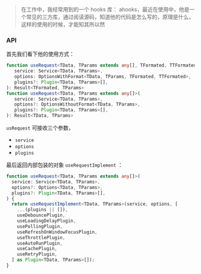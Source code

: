 
> 在工作中，我经常用到的一个 hooks 库： ahooks，最近在使用中，他是一个常见的三方库，通过阅读源码，知道他的代码是怎么写的，原理是什么，这样的使用的时候，才能知其所以然


### API

首先我们看下他的使用方式：

```ts
function useRequest<TData, TParams extends any[], TFormated, TTFormated extends TFormated = any>(
   service: Service<TData, TParams>,
   options: OptionsWithFormat<TData, TParams, TFormated, TTFormated>,
   plugins?: Plugin<TData, TParams>[],
): Result<TFormated, TParams>
function useRequest<TData, TParams extends any[]>(
   service: Service<TData, TParams>,
   options?: OptionsWithoutFormat<TData, TParams>,
   plugins?: Plugin<TData, TParams>[],
): Result<TData, TParams>
```

`usRequest`  可接收三个参数，
- `service`
- `options`
- `plugins`

最后返回内部包装的对象 `useRequestImplement` ：

```ts
function useRequest<TData, TParams extends any[]>(
  service: Service<TData, TParams>,
  options?: Options<TData, TParams>,
  plugins?: Plugin<TData, TParams>[],
) {
  return useRequestImplement<TData, TParams>(service, options, [
    ...(plugins || []),
    useDebouncePlugin,
    useLoadingDelayPlugin,
    usePollingPlugin,
    useRefreshOnWindowFocusPlugin,
    useThrottlePlugin,
    useAutoRunPlugin,
    useCachePlugin,
    useRetryPlugin,
  ] as Plugin<TData, TParams>[]);
}
```